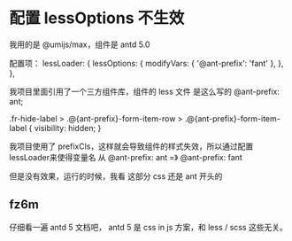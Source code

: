 # 配置 lessOptions 不生效

我用的是 @umijs/max，组件是 antd 5.0

配置项：
lessLoader: {
lessOptions: {
modifyVars: {
'@ant-prefix': 'fant'
},
},
},

我项目里面引用了一个三方组件库，组件的 less 文件 是这么写的
@ant-prefix: ant;

.fr-hide-label > .@{ant-prefix}-form-item-row > .@{ant-prefix}-form-item-label {
visibility: hidden;
}

我项目使用了 prefixCls，这样就会导致组件的样式失效，所以通过配置 lessLoader来使得变量名 从 @ant-prefix: ant =》 @ant-prefix: fant

但是没有效果，运行的时候，我看 这部分 css 还是 ant 开头的

## fz6m

仔细看一遍 antd 5 文档吧， antd 5 是 css in js 方案，和 less / scss 这些无关。
